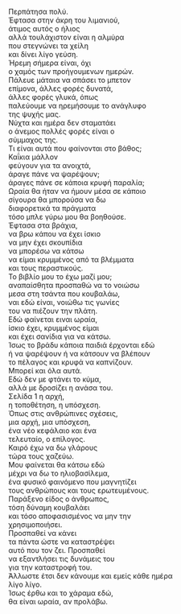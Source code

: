 Περπάτησα πολύ.\
Έφτασα στην άκρη του λιμανιού,\
άτιμος αυτός ο ήλιος\
αλλά τουλάχιστον είναι η αλμύρα\
που στεγνώνει τα χείλη\
και δίνει λίγο γεύση.\
Ήρεμη σήμερα είναι, όχι\
ο χαμός των προήγουμενων ημερών.\
Πάλευε μάταια να σπάσει το μπετον\
επίμονα, άλλες φορές δυνατά,\
άλλες φορές γλυκά, όπως\
παλεύουμε να ηρεμήσουμε το ανάγλυφο\
της ψυχής μας.\
Νύχτα και ημέρα δεν σταματάει\
ο άνεμος πολλές φορές είναι ο\
σύμμαχος της.\
Τι είναι αυτά που φαίνονται στο βάθος;\
Καΐκια μάλλον\
φεύγουν για τα ανοιχτά,\
άραγε πάνε να ψαρέψουν;\
άραγες πάνε σε κάποια κρυφή παραλία;\
Ωραία θα ήταν να ήμουν μέσα σε κάποιο\
σίγουρα θα μπορούσα να δω\
διαφορετικά τα πράγματα\
τόσο μπλε γύρω μου θα βοηθούσε.\
Έφτασα στα βράχια,\
να βρω κάπου να έχει ίσκιο\
να μην έχει σκουπίδια\
να μπορέσω να κάτσω\
να είμαι κρυμμένος από τα βλέμματα\
και τους περαστικούς.\
Το βιβλίο μου το έχω μαζί μου;\
αναπαίσθητα προσπαθώ να το νοιώσω\
μεσα στη τσάντα που κουβαλάω,\
ναι εδώ είναι, νοιώθω τις γωνίες \
του να πιέζουν την πλάτη.\
Εδώ φαίνεται ειναι ωραία,\
ίσκιο έχει, κρυμμένος είμαι\
και έχει σανίδια για να κάτσω.\
Ίσως το βράδυ κάποια παιδιά έρχονται εδώ\
ή να ψαρέψουν ή να κάτσουν να βλέπουν\
το πέλαγος και κρυφά να καπνίζουν.\
Μπορεί και όλα αυτά.\
Εδώ δεν με φτάνει το κύμα,\
αλλά με δροσίζει η ανάσα του.\
Σελίδα 1 η αρχή,\
η τοποθέτηση, η υπόσχεση.\
Όπως στις ανθρώπινες σχέσεις,\
μια αρχή, μια υπόσχεση,\
ένα νέο κεφάλαιο και ένα\
τελευταίο, ο επίλογος.\
Καιρό έχω να δω γλάρους\
τώρα τους χαζεύω.\
Μου φαίνεται θα κάτσω εδώ\
μέχρι να δω το ηλιοβασίλεμα,\
ένα φυσικό φαινόμενο που μαγνητίζει\
τους ανθρώπους και τους ερωτευμένους.\
Παράξενο είδος ο άνθρωπος,\
τόση δύναμη κουβαλάει\
και τόσο αποφασισμένος να μην την\
χρησιμοποιήσει.\
Προσπαθεί να κάνει\
τα πάντα ώστε να καταστρέψει\
αυτό που τον ζει. Προσπαθεί \
να εξαντλήσει τις δυνάμεις του\
για την καταστροφή του.\
Άλλωστε έτσι δεν κάνουμε και εμείς κάθε ημέρα\
λίγο λίγο. \
Ίσως έρθω και το χάραμα εδώ,\
θα είναι ωραία, αν προλάβω.


